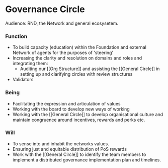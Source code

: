 # Governance Circle
Audience: RND, the Network and general ecosysetem.

### Function
- To build capacity (education) within the Foundation and external Network of agents for the purposes of 'steering' 
- Increasing the clarity and resolution on domains and roles and integrating them:
	- Auditing our [[Org Structure]] and assisting the [[General Circle]] in setting up and clarifying circles with review structures
- Validators

### Being
- Facilitating the expression and articulation of values
- Working with the board to develop new ways of working 
- Working with the [[General Circle]] to develop organisational culture and maintain congruence around incentives, rewards and perks etc. 


### Will
- To sense into and inhabit the networks values.
- Ensuring just and equitable distribution of PoS rewards
- Work with the [[General Circle]] to identify the team members to implement a distributed governance implementation plan and timelines.
	
